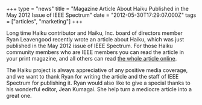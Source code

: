 +++
type = "news"
title = "Magazine Article About Haiku Published in the May 2012 Issue of IEEE Spectrum"
date = "2012-05-30T17:29:07.000Z"
tags = ["articles", "marketing"]
+++

Long time Haiku contributor and Haiku, Inc. board of directors member Ryan Leavengood recently wrote an article about Haiku, which was just published in the May 2012 issue of IEEE Spectrum. For those Haiku community members who are IEEE members you can read the article in your print magazine, and all others can read <a href="http://spectrum.ieee.org/computing/software/the-dawn-of-haiku-os/0">the whole article online</a>.

The Haiku project is always appreciative of any positive media coverage, and we want to thank Ryan for writing the article and the staff of IEEE Spectrum for publishing it. Ryan would also like to give a special thanks to his wonderful editor, Jean Kumagai. She help turn a mediocre article into a great one.